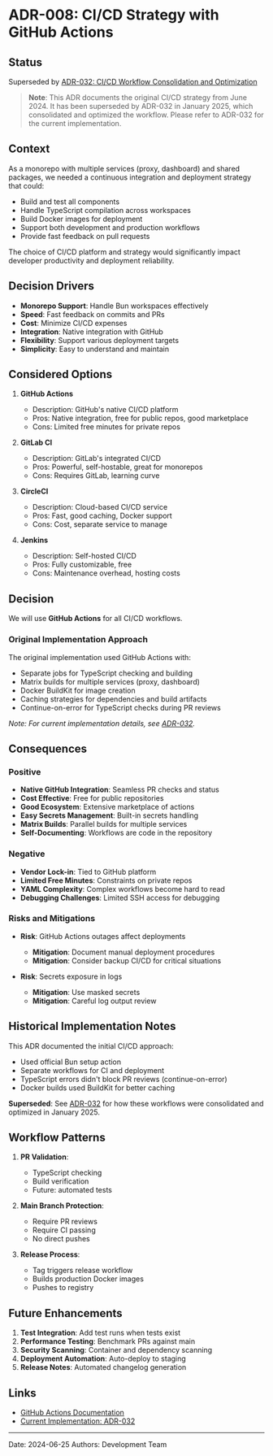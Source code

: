 # ADR-008: CI/CD Strategy with GitHub Actions

## Status

Superseded by [ADR-032: CI/CD Workflow Consolidation and Optimization](adr-032-cicd-workflow-consolidation.md)

> **Note**: This ADR documents the original CI/CD strategy from June 2024. It has been superseded by ADR-032 in January 2025, which consolidated and optimized the workflow. Please refer to ADR-032 for the current implementation.

## Context

As a monorepo with multiple services (proxy, dashboard) and shared packages, we needed a continuous integration and deployment strategy that could:

- Build and test all components
- Handle TypeScript compilation across workspaces
- Build Docker images for deployment
- Support both development and production workflows
- Provide fast feedback on pull requests

The choice of CI/CD platform and strategy would significantly impact developer productivity and deployment reliability.

## Decision Drivers

- **Monorepo Support**: Handle Bun workspaces effectively
- **Speed**: Fast feedback on commits and PRs
- **Cost**: Minimize CI/CD expenses
- **Integration**: Native integration with GitHub
- **Flexibility**: Support various deployment targets
- **Simplicity**: Easy to understand and maintain

## Considered Options

1. **GitHub Actions**
   - Description: GitHub's native CI/CD platform
   - Pros: Native integration, free for public repos, good marketplace
   - Cons: Limited free minutes for private repos

2. **GitLab CI**
   - Description: GitLab's integrated CI/CD
   - Pros: Powerful, self-hostable, great for monorepos
   - Cons: Requires GitLab, learning curve

3. **CircleCI**
   - Description: Cloud-based CI/CD service
   - Pros: Fast, good caching, Docker support
   - Cons: Cost, separate service to manage

4. **Jenkins**
   - Description: Self-hosted CI/CD
   - Pros: Fully customizable, free
   - Cons: Maintenance overhead, hosting costs

## Decision

We will use **GitHub Actions** for all CI/CD workflows.

### Original Implementation Approach

The original implementation used GitHub Actions with:

- Separate jobs for TypeScript checking and building
- Matrix builds for multiple services (proxy, dashboard)
- Docker BuildKit for image creation
- Caching strategies for dependencies and build artifacts
- Continue-on-error for TypeScript checks during PR reviews

_Note: For current implementation details, see [ADR-032](adr-032-cicd-workflow-consolidation.md)._

## Consequences

### Positive

- **Native GitHub Integration**: Seamless PR checks and status
- **Cost Effective**: Free for public repositories
- **Good Ecosystem**: Extensive marketplace of actions
- **Easy Secrets Management**: Built-in secrets handling
- **Matrix Builds**: Parallel builds for multiple services
- **Self-Documenting**: Workflows are code in the repository

### Negative

- **Vendor Lock-in**: Tied to GitHub platform
- **Limited Free Minutes**: Constraints on private repos
- **YAML Complexity**: Complex workflows become hard to read
- **Debugging Challenges**: Limited SSH access for debugging

### Risks and Mitigations

- **Risk**: GitHub Actions outages affect deployments
  - **Mitigation**: Document manual deployment procedures
  - **Mitigation**: Consider backup CI/CD for critical situations

- **Risk**: Secrets exposure in logs
  - **Mitigation**: Use masked secrets
  - **Mitigation**: Careful log output review

## Historical Implementation Notes

This ADR documented the initial CI/CD approach:

- Used official Bun setup action
- Separate workflows for CI and deployment
- TypeScript errors didn't block PR reviews (continue-on-error)
- Docker builds used BuildKit for better caching

**Superseded**: See [ADR-032](adr-032-cicd-workflow-consolidation.md) for how these workflows were consolidated and optimized in January 2025.

## Workflow Patterns

1. **PR Validation**:
   - TypeScript checking
   - Build verification
   - Future: automated tests

2. **Main Branch Protection**:
   - Require PR reviews
   - Require CI passing
   - No direct pushes

3. **Release Process**:
   - Tag triggers release workflow
   - Builds production Docker images
   - Pushes to registry

## Future Enhancements

1. **Test Integration**: Add test runs when tests exist
2. **Performance Testing**: Benchmark PRs against main
3. **Security Scanning**: Container and dependency scanning
4. **Deployment Automation**: Auto-deploy to staging
5. **Release Notes**: Automated changelog generation

## Links

- [GitHub Actions Documentation](https://docs.github.com/actions)
- [Current Implementation: ADR-032](adr-032-cicd-workflow-consolidation.md)

---

Date: 2024-06-25
Authors: Development Team
